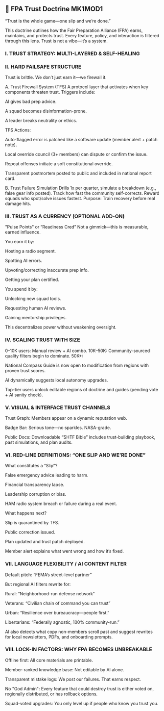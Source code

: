 ## 🔐 FPA Trust Doctrine MK1MOD1

“Trust is the whole game—one slip and we’re done.”

This doctrine outlines how the Fair Preparation Alliance (FPA) earns, maintains, and protects trust. Every feature, policy, and interaction is filtered through this lens. Trust is not a vibe—it’s a system.


### I. TRUST STRATEGY: MULTI-LAYERED & SELF-HEALING


### II. HARD FAILSAFE STRUCTURE

Trust is brittle. We don’t just earn it—we firewall it.

A. Trust Firewall System (TFS)
 A protocol layer that activates when key components threaten trust.
 Triggers include:

AI gives bad prep advice.

A squad becomes disinformation-prone.

A leader breaks neutrality or ethics.

TFS Actions:

Auto-flagged error is patched like a software update (member alert + patch note).

Local override council (3+ members) can dispute or confirm the issue.

Repeat offenses initiate a soft constitutional override.

Transparent postmortem posted to public and included in national report card.

B. Trust Failure Simulation Drills
 1x per quarter, simulate a breakdown (e.g., false gear info posted).
 Track how fast the community self-corrects.
 Reward squads who spot/solve issues fastest.
 Purpose: Train recovery before real damage hits.


### III. TRUST AS A CURRENCY (OPTIONAL ADD-ON)

"Pulse Points" or “Readiness Cred”
 Not a gimmick—this is measurable, earned influence.

You earn it by:

Hosting a radio segment.

Spotting AI errors.

Upvoting/correcting inaccurate prep info.

Getting your plan certified.

You spend it by:

Unlocking new squad tools.

Requesting human AI reviews.

Gaining mentorship privileges.

This decentralizes power without weakening oversight.


### IV. SCALING TRUST WITH SIZE

0–10K users: Manual review + AI combo.
 10K–50K: Community-sourced quality filters begin to dominate.
 50K+:

National Compass Guide is now open to modification from regions with proven trust scores.

AI dynamically suggests local autonomy upgrades.

Top-tier users unlock editable regions of doctrine and guides (pending vote + AI sanity check).


### V. VISUAL & INTERFACE TRUST CHANNELS

Trust Graph: Members appear on a dynamic reputation web.

Badge Bar: Serious tone—no sparkles. NASA-grade.

Public Docs: Downloadable “SHTF Bible” includes trust-building playbook, past simulations, and plan audits.


### VI. RED-LINE DEFINITIONS: “ONE SLIP AND WE’RE DONE”

What constitutes a “Slip”?

False emergency advice leading to harm.

Financial transparency lapse.

Leadership corruption or bias.

HAM radio system breach or failure during a real event.

What happens next?

Slip is quarantined by TFS.

Public correction issued.

Plan updated and trust patch deployed.

Member alert explains what went wrong and how it’s fixed.


### VII. LANGUAGE FLEXIBILITY / AI CONTENT FILTER

Default pitch: “FEMA’s street-level partner”

But regional AI filters rewrite for:

Rural: “Neighborhood-run defense network”

Veterans: “Civilian chain of command you can trust”

Urban: “Resilience over bureaucracy—people first.”

Libertarians: “Federally agnostic, 100% community-run.”

AI also detects what copy non-members scroll past and suggest rewrites for local newsletters, PDFs, and onboarding prompts.


### VIII. LOCK-IN FACTORS: WHY FPA BECOMES UNBREAKABLE

Offline first: All core materials are printable.

Member-ranked knowledge base: Not editable by AI alone.

Transparent mistake logs: We post our failures. That earns respect.

No "God Admin": Every feature that could destroy trust is either voted on, regionally distributed, or has rollback options.

Squad-voted upgrades: You only level up if people who know you trust you.

